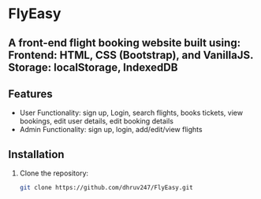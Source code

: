 # FlyEasy

## A front-end flight booking website built using:<br>Frontend: HTML, CSS (Bootstrap), and VanillaJS.<br>Storage: localStorage, IndexedDB

## Features<br>
- User Functionality: sign up, Login, search flights, books tickets, view bookings, edit user details, edit booking details
- Admin Functionality: sign up, login, add/edit/view flights

## Installation
1. Clone the repository:
   ```bash
   git clone https://github.com/dhruv247/FlyEasy.git
